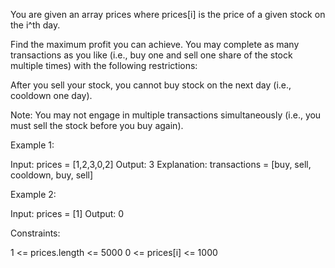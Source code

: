 You are given an array prices where prices[i] is the price of a given stock
on the i^th day.

Find the maximum profit you can achieve. You may complete as many
transactions as you like (i.e., buy one and sell one share of the stock
multiple times) with the following restrictions:


After you sell your stock, you cannot buy stock on the next day (i.e.,
cooldown one day).


Note: You may not engage in multiple transactions simultaneously (i.e., you
must sell the stock before you buy again).


Example 1:


Input: prices = [1,2,3,0,2]
Output: 3
Explanation: transactions = [buy, sell, cooldown, buy, sell]


Example 2:


Input: prices = [1]
Output: 0



Constraints:


1 <= prices.length <= 5000
0 <= prices[i] <= 1000





